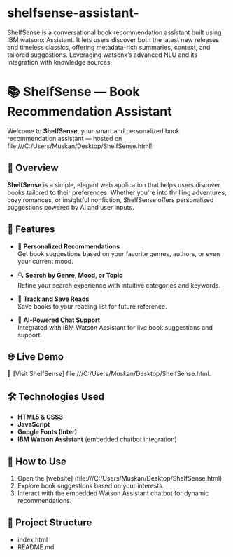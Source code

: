 # shelfsense-assistant-
ShelfSense is a conversational book recommendation assistant built using IBM watsonx Assistant. It lets users discover both the latest new releases and timeless classics, offering metadata-rich summaries, context, and tailored suggestions. Leveraging watsonx’s advanced NLU and its integration with knowledge sources
# 📚 ShelfSense — Book Recommendation Assistant

Welcome to **ShelfSense**, your smart and personalized book recommendation assistant — hosted on file:///C:/Users/Muskan/Desktop/ShelfSense.html!

## 🚀 Overview

**ShelfSense** is a simple, elegant web application that helps users discover books tailored to their preferences. Whether you're into thrilling adventures, cozy romances, or insightful nonfiction, ShelfSense offers personalized suggestions powered by AI and user inputs.

## 🧠 Features

- 🎯 **Personalized Recommendations**  
  Get book suggestions based on your favorite genres, authors, or even your current mood.

- 🔍 **Search by Genre, Mood, or Topic**  
  Refine your search experience with intuitive categories and keywords.

- 💾 **Track and Save Reads**  
  Save books to your reading list for future reference.

- 🤖 **AI-Powered Chat Support**  
  Integrated with IBM Watson Assistant for live book suggestions and support.

## 🌐 Live Demo

🔗 [Visit ShelfSense] file:///C:/Users/Muskan/Desktop/ShelfSense.html.

## 🛠️ Technologies Used

- **HTML5 & CSS3**
- **JavaScript**
- **Google Fonts (Inter)**
- **IBM Watson Assistant** (embedded chatbot integration)

## 🧩 How to Use

1. Open the [website] (file:///C:/Users/Muskan/Desktop/ShelfSense.html).
2. Explore book suggestions based on your interests.
3. Interact with the embedded Watson Assistant chatbot for dynamic recommendations.

## 📂 Project Structure
- index.html
- README.md

